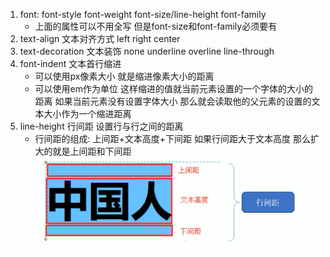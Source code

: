 1. font: font-style font-weight font-size/line-height font-family
    - 上面的属性可以不用全写 但是font-size和font-family必须要有
2. text-align 文本对齐方式 left right center
3. text-decoration 文本装饰 none underline overline line-through
4. font-indent 文本首行缩进 
    - 可以使用px像素大小 就是缩进像素大小的距离
    - 可以使用em作为单位 这样缩进的值就当前元素设置的一个字体的大小的距离 如果当前元素没有设置字体大小 那么就会读取他的父元素的设置的文本大小作为一个缩进距离
5. line-height 行间距 设置行与行之间的距离 
    - 行间距的组成: 上间距+文本高度+下间距  如果行间距大于文本高度 那么扩大的就是上间距和下间距
    ![行间距组成](cssImages/行间距line-height.png)
